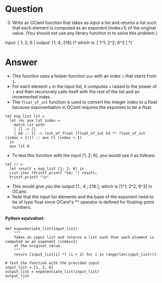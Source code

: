# Question

3. Write an OCaml function that takes as input a list and returns a
list such that each element is computed as an exponent (index+1) of
the original value.  (You should not use any library function in to
solve this problem.)

input: [ 1; 2; 6 ]
output: [1; 4; 216] (* which is: [ 1^1; 2^2; 6^3 ] *)

# Answer
- This function uses a helper function `aux` with an index `i` that starts from `1`. 
- For each element `x` in the input list, it computes `x` raised to the power of `i` and then recursively calls itself with the rest of the list and an incremented index.
- The `float_of_int` function is used to convert the integer index to a float because exponentiation in OCaml requires the exponent to be a float.
```
let exp_list lst =
  let rec aux lst index =
    match lst with
    | [] -> []
    | hd :: tl -> (int_of_float (float_of_int hd ** float_of_int (index + 1))) :: aux tl (index + 1)
  in
  aux lst 0
```
- To test this function with the input [1; 2; 6], you would use it as follows:
```
let () =
  let result = exp_list [1; 2; 6] in
  List.iter (Printf.printf "%d; ") result;
  Printf.printf "\n"
```
- This would give you the output [1.; 4.; 216.], which is [1^1; 2^2; 6^3] in OCaml. 
- Note that the input list elements and the base of the exponent need to be of type float since OCaml's ** operator is defined for floating-point numbers. ​


#### Python equivalnet:
```
def exponentiate_list(input_list):
    """ 
    Takes an input list and returns a list such that each element is computed as an exponent (index+1) 
    of the original value.
    """
    return [input_list[i] ** (i + 1) for i in range(len(input_list))]

# Test the function with the provided input
input_list = [1, 2, 6]
output_list = exponentiate_list(input_list)
output_list
```